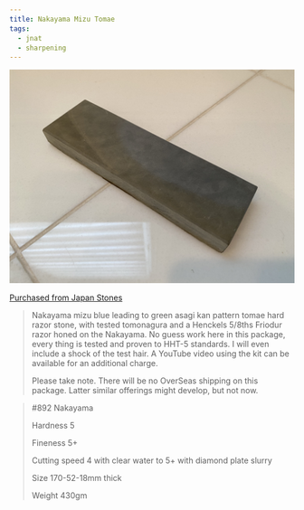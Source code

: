 ```yaml
---
title: Nakayama Mizu Tomae
tags:
  - jnat
  - sharpening
---
```

![Nakayama Mizu Tomae](/images/nakayama-001.jpeg)

[Purchased from Japan Stones](https://www.japanstones.com/product-page/892-nakayama-mizu-water-tomae-henckels-friodur-package)

> Nakayama mizu blue leading to green asagi kan pattern tomae hard razor stone, with tested tomonagura and a Henckels 5/8ths Friodur razor honed on the Nakayama. No guess work here in this package, every thing is tested and proven to HHT-5 standards. I will even include a shock of the test hair. A YouTube video using the kit can be available for an additional charge.
> 
> Please take note. There will be no OverSeas shipping on this package. Latter similar offerings might develop, but not now.

> #892 Nakayama
> 
> Hardness 5
> 
> Fineness 5+
> 
> Cutting speed 4 with clear water to 5+ with diamond plate slurry
> 
> Size 170-52-18mm thick
> 
> Weight 430gm
